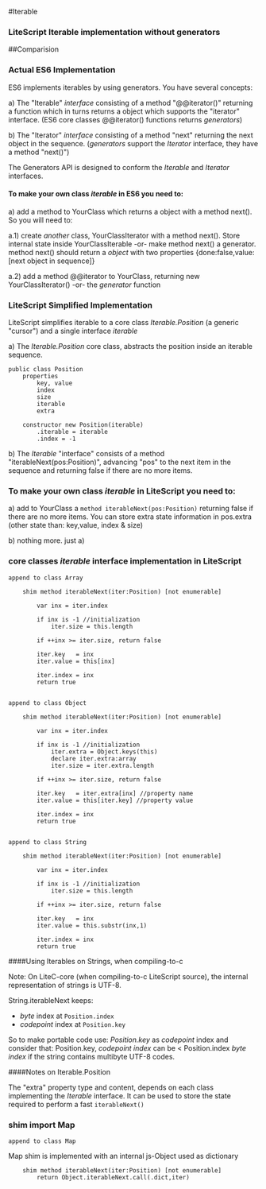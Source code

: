 #Iterable

### LiteScript Iterable implementation without generators

##Comparision

### Actual ES6 Implementation

ES6 implements iterables by using generators. You have several concepts:

a) The "Iterable" *interface* consisting of a method "@@iterator()" 
returning a function which in turns returns a object 
which supports the "iterator" interface. 
(ES6 core classes @@iterator() functions returns *generators*)

b) The "Iterator" *interface* consisting of a method "next" returning the next object in the sequence. 
(*generators* support the *Iterator* interface, they have a method "next()")

The Generators API is designed to conform the *Iterable* and *Iterator* interfaces.

#### To make your own class *iterable* in ES6 you need to:

a) add a method to YourClass which returns a object with a method next(). So you will need to:

a.1) create *another* class, YourClassIterator with a method next(). Store internal state inside
YourClassIterable -or- make method next() a generator. 
method next() should return a *object* with two properties {done:false,value:[next object in sequence]}

a.2) add a method @@iterator to YourClass, returning new YourClassIterator() -or- the *generator* function

### LiteScript Simplified Implementation

LiteScript simplifies iterable to a core class *Iterable.Position* (a generic "cursor") 
and a single interface *iterable*

a) The *Iterable.Position* core class, abstracts the position inside an iterable sequence.

    public class Position
        properties 
            key, value 
            index
            size 
            iterable
            extra 

        constructor new Position(iterable)
            .iterable = iterable
            .index = -1

b) The *Iterable* "interface" consists of a method "iterableNext(pos:Position)", advancing
"pos" to the next item in the sequence and returning false if there are no more items.

### To make your own class *iterable* in LiteScript you need to:

a) add to YourClass a `method iterableNext(pos:Position)` returning false if there are no more items. You can 
store extra state information in pos.extra (other state than: key,value, index & size)

b) nothing more. just a)    

### core classes *iterable* interface implementation in LiteScript

    append to class Array

        shim method iterableNext(iter:Position) [not enumerable]

            var inx = iter.index

            if inx is -1 //initialization
                iter.size = this.length

            if ++inx >= iter.size, return false

            iter.key   = inx
            iter.value = this[inx]

            iter.index = inx
            return true


    append to class Object

        shim method iterableNext(iter:Position) [not enumerable]

            var inx = iter.index

            if inx is -1 //initialization
                iter.extra = Object.keys(this)
                declare iter.extra:array
                iter.size = iter.extra.length

            if ++inx >= iter.size, return false

            iter.key   = iter.extra[inx] //property name
            iter.value = this[iter.key] //property value

            iter.index = inx
            return true


    append to class String
        
        shim method iterableNext(iter:Position) [not enumerable]

            var inx = iter.index

            if inx is -1 //initialization
                iter.size = this.length

            if ++inx >= iter.size, return false

            iter.key   = inx
            iter.value = this.substr(inx,1)
            
            iter.index = inx
            return true


####Using Iterables on Strings, when compiling-to-c

Note: On LiteC-core (when compiling-to-c LiteScript source),
the internal representation of strings is UTF-8.

String.iterableNext keeps: 
- *byte* index at `Position.index`
- *codepoint* index at `Position.key`

So to make portable code use: *Position.key* as *codepoint* index
and consider that:
Position.key, *codepoint index* can be < Position.index *byte index*
if the string contains multibyte UTF-8 codes.

####Notes on Iterable.Position

The "extra" property type and content, depends on each class implementing
the *Iterable* interface. It can be used to store the state required
to perform a fast `iterableNext()`


### shim import Map

    append to class Map

Map shim is implemented with an internal js-Object used as dictionary

        shim method iterableNext(iter:Position) [not enumerable]
            return Object.iterableNext.call(.dict,iter)

